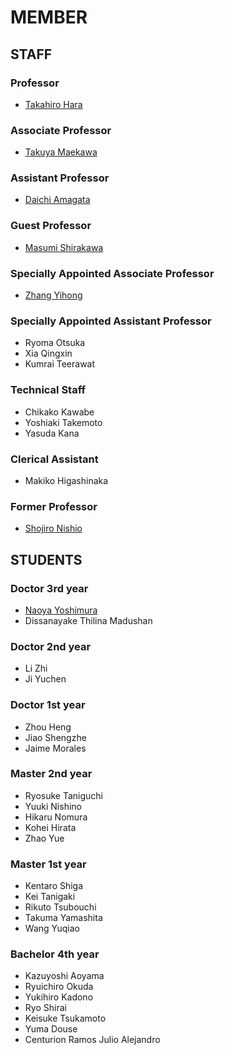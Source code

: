# MEMBER
## STAFF
### Professor
- [Takahiro Hara](http://www-mmde.ist.osaka-u.ac.jp/~hara/index.html)
### Associate Professor
- [Takuya Maekawa](http://www-mmde.ist.osaka-u.ac.jp/~maekawa/index-e.html)
### Assistant Professor
- [Daichi Amagata](https://amgt-d1.github.io/)
### Guest Professor
- [Masumi Shirakawa](http://iwnsew.com/)
### Specially Appointed Associate Professor
- [Zhang Yihong](https://www.ringspool.com/yihongzhang)
### Specially Appointed Assistant Professor
- Ryoma Otsuka
- Xia Qingxin
- Kumrai Teerawat
### Technical Staff
- Chikako Kawabe
- Yoshiaki Takemoto
- Yasuda Kana
### Clerical Assistant
- Makiko Higashinaka
### Former Professor
- [Shojiro Nishio](https://mmde-lab.github.io/member-webpage/nishio/index.html)
## STUDENTS
### Doctor 3rd year
- [Naoya Yoshimura](https://www.linkedin.com/in/naoya-yoshimura-3b783a177/)
- Dissanayake Thilina Madushan
### Doctor 2nd year
- Li Zhi
- Ji Yuchen
### Doctor 1st year
- Zhou Heng
- Jiao Shengzhe
- Jaime Morales
### Master 2nd year
- Ryosuke Taniguchi
- Yuuki Nishino
- Hikaru Nomura
- Kohei Hirata
- Zhao Yue
### Master 1st year
- Kentaro Shiga
- Kei Tanigaki
- Rikuto Tsubouchi
- Takuma Yamashita
- Wang Yuqiao
### Bachelor 4th year
- Kazuyoshi Aoyama
- Ryuichiro Okuda
- Yukihiro Kadono
- Ryo Shirai
- Keisuke Tsukamoto
- Yuma Douse
- Centurion Ramos Julio Alejandro